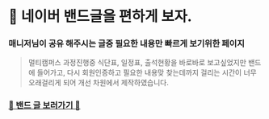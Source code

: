 # 📗 네이버 밴드글을 편하게 보자.

### 매니저님이 공유 해주시는 글중 필요한 내용만 빠르게 보기위한 페이지

> 멀티캠퍼스 과정진행중 식단표, 일정표, 출석현황을 바로바로 보고싶었지만 밴드에 들어가고, 다시 회원인증하고 필요한 내용맞 찾는데까지 걸리는 시간이 너무 오래걸리게 되어 개선 차원에서 제작하였습니다.



### [👀 밴드 글 보러가기 👀](https://shoon2430.github.io/showBandData/)





